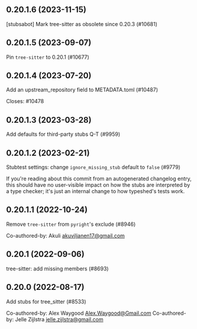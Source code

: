 ## 0.20.1.6 (2023-11-15)

[stubsabot] Mark tree-sitter as obsolete since 0.20.3 (#10681)

## 0.20.1.5 (2023-09-07)

Pin `tree-sitter` to 0.20.1 (#10677)

## 0.20.1.4 (2023-07-20)

Add an upstream_repository field to METADATA.toml (#10487)

Closes: #10478

## 0.20.1.3 (2023-03-28)

Add defaults for third-party stubs Q-T (#9959)

## 0.20.1.2 (2023-02-21)

Stubtest settings: change `ignore_missing_stub` default to `false` (#9779)

If you're reading about this commit from an autogenerated changelog entry, this should have no user-visible impact on how the stubs are interpreted by a type checker; it's just an internal change to how typeshed's tests work.

## 0.20.1.1 (2022-10-24)

Remove `tree-sitter` from `pyright`'s exclude (#8946)

Co-authored-by: Akuli <akuviljanen17@gmail.com>

## 0.20.1 (2022-09-06)

tree-sitter: add missing members (#8693)

## 0.20.0 (2022-08-17)

Add stubs for tree_sitter (#8533)

Co-authored-by: Alex Waygood <Alex.Waygood@Gmail.com>
Co-authored-by: Jelle Zijlstra <jelle.zijlstra@gmail.com>

